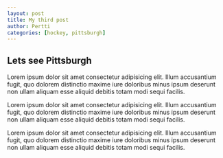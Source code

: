 ```yaml
---
layout: post
title: My third post
author: Pertti
categories: [hockey, pittsburgh] 
---
```


## Lets see Pittsburgh

Lorem ipsum dolor sit amet consectetur adipisicing elit. Illum accusantium fugit, quo dolorem distinctio maxime iure doloribus minus ipsum deserunt non ullam aliquam esse aliquid debitis totam modi sequi facilis.

Lorem ipsum dolor sit amet consectetur adipisicing elit. Illum accusantium fugit, quo dolorem distinctio maxime iure doloribus minus ipsum deserunt non ullam aliquam esse aliquid debitis totam modi sequi facilis.

Lorem ipsum dolor sit amet consectetur adipisicing elit. Illum accusantium fugit, quo dolorem distinctio maxime iure doloribus minus ipsum deserunt non ullam aliquam esse aliquid debitis totam modi sequi facilis.